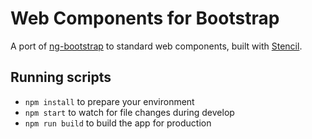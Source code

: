 # Web Components for Bootstrap

A port of [ng-bootstrap](https://github.com/ng-bootstrap/ng-bootstrap) to standard web components, built with [Stencil](https://github.com/ionic-team/stencil).

## Running scripts
- `npm install` to prepare your environment
- `npm start` to watch for file changes during develop
- `npm run build` to build the app for production

